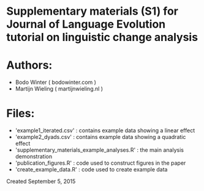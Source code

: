 Supplementary materials (S1) for Journal of Language Evolution tutorial on linguistic change analysis
====================

# Authors:

- Bodo Winter ( bodowinter.com )
- Martijn Wieling ( martijnwieling.nl )

# Files:

- 'example1_iterated.csv' : contains example data showing a linear effect
- 'example2_dyads.csv' : contains example data showing a quadratic effect
- 'supplementary_materials_example_analyses.R' : the main analysis demonstration
- 'publication_figures.R' : code used to construct figures in the paper
- 'create_example_data.R' : code used to create example data


Created September 5, 2015
